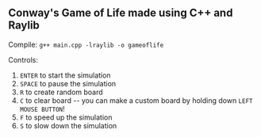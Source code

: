 ## Conway's Game of Life made using C++ and Raylib
Compile:
``g++ main.cpp -lraylib -o gameoflife``

Controls:
1. ``ENTER`` to start the simulation
2. ``SPACE`` to pause the simulation
3. ``R`` to create random board
4. ``C`` to clear board -- you can make a custom board by holding down ``LEFT MOUSE BUTTON``!
5. ``F`` to speed up the simulation
6. ``S`` to slow down the simulation
